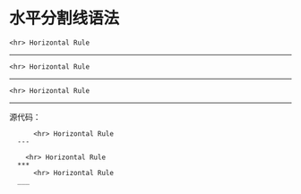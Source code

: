 # 水平分割线语法

    <hr> Horizontal Rule
---

	<hr> Horizontal Rule
***
    <hr> Horizontal Rule
___

源代码：

          <hr> Horizontal Rule
      ---

      	<hr> Horizontal Rule
      ***
          <hr> Horizontal Rule
      ___
